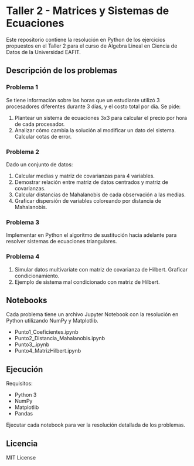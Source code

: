 # Taller 2 - Matrices y Sistemas de Ecuaciones

Este repositorio contiene la resolución en Python de los ejercicios propuestos en el Taller 2 para el curso de Álgebra Lineal en Ciencia de Datos de la Universidad EAFIT.

## Descripción de los problemas

### Problema 1

Se tiene información sobre las horas que un estudiante utilizó 3 procesadores diferentes durante 3 días, y el costo total por día. Se pide:

1. Plantear un sistema de ecuaciones 3x3 para calcular el precio por hora de cada procesador.
2. Analizar cómo cambia la solución al modificar un dato del sistema. Calcular cotas de error.

### Problema 2 

Dado un conjunto de datos:

1. Calcular medias y matriz de covarianzas para 4 variables.
2. Demostrar relación entre matriz de datos centrados y matriz de covarianzas.
3. Calcular distancias de Mahalanobis de cada observación a las medias.
4. Graficar dispersión de variables coloreando por distancia de Mahalanobis.

### Problema 3

Implementar en Python el algoritmo de sustitución hacia adelante para resolver sistemas de ecuaciones triangulares.

### Problema 4

1. Simular datos multivariate con matriz de covarianza de Hilbert. Graficar condicionamiento.
2. Ejemplo de sistema mal condicionado con matriz de Hilbert.

## Notebooks

Cada problema tiene un archivo Jupyter Notebook con la resolución en Python utilizando NumPy y Matplotlib.

- Punto1_Coeficientes.ipynb
- Punto2_Distancia_Mahalanobis.ipynb 
- Punto3_.ipynb
- Punto4_MatrizHilbert.ipynb

## Ejecución 

Requisitos:
- Python 3
- NumPy
- Matplotlib
- Pandas

Ejecutar cada notebook para ver la resolución detallada de los problemas.

## Licencia

MIT License
